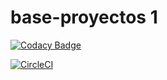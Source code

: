 # base-proyectos 1

[![Codacy Badge](https://api.codacy.com/project/badge/Grade/c42353620eed40daaf4102f82214411e)](https://www.codacy.com/app/hectorateci/base-proyectos?utm_source=github.com&amp;utm_medium=referral&amp;utm_content=PDSW-ECI/base-proyectos&amp;utm_campaign=Badge_Grade)

[![CircleCI](https://circleci.com/gh/FelipeRojas15/Laboratorio5_CVDS.svg?style=svg)](https://circleci.com/gh/FelipeRojas15/Laboratorio5_CVDS)
